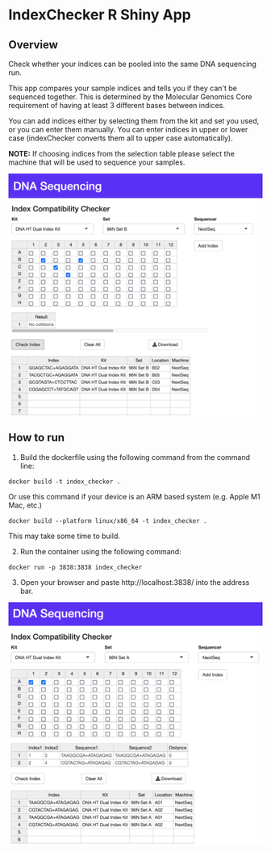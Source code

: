# IndexChecker R Shiny App

## Overview

Check whether your indices can be pooled into the same DNA sequencing run.

This app compares your sample indices and tells you if they can't be sequenced together. This is determined by the Molecular Genomics Core requirement of having at least 3 different bases between indices.

You can add indices either by selecting them from the kit and set you used, or you can enter them manually. You can enter indices in upper or lower case (indexChecker converts them all to upper case automatically).

**NOTE:** If choosing indices from the selection table please select the machine that will be used to sequence your samples.

![Example](index_checker.png)

## How to run

1. Build the dockerfile using the following command from the command line:

```
docker build -t index_checker .
```

Or use this command if your device is an ARM based system (e.g. Apple M1 Mac, etc.)

```
docker build --platform linux/x86_64 -t index_checker .
```

This may take some time to build.

2. Run the container using the following command:

```
docker run -p 3838:3838 index_checker
```

3. Open your browser and paste http://localhost:3838/ into the address bar.

![Example collisions](index_checker_collisions.png)
